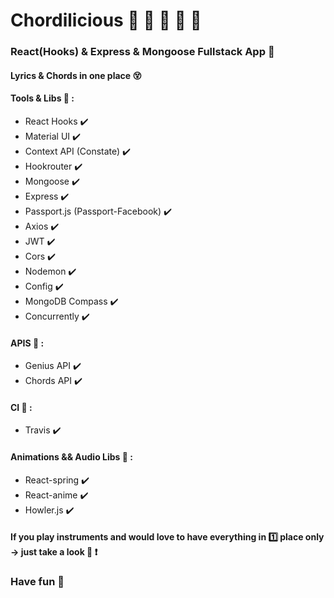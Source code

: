 # Chordilicious :musical_score: :guitar: :saxophone: :trumpet: :musical_keyboard:

### React(Hooks) & Express & Mongoose Fullstack App :muscle:

#### Lyrics & Chords in one place :dizzy_face:

#### Tools & Libs :art: :

- React Hooks :heavy_check_mark:
- Material UI :heavy_check_mark:
- Context API (Constate) :heavy_check_mark:
- Hookrouter :heavy_check_mark:
- Mongoose :heavy_check_mark:
- Express :heavy_check_mark:
- Passport.js (Passport-Facebook) :heavy_check_mark:
- Axios :heavy_check_mark:
- JWT :heavy_check_mark:
- Cors :heavy_check_mark:
- Nodemon :heavy_check_mark:
- Config :heavy_check_mark:
- MongoDB Compass :heavy_check_mark:
- Concurrently :heavy_check_mark:

#### APIS :memo: :

- Genius API :heavy_check_mark:
- Chords API :heavy_check_mark:

#### CI :volcano: :

- Travis :heavy_check_mark:

#### Animations && Audio Libs :rocket: :

- React-spring :heavy_check_mark:
- React-anime  :heavy_check_mark:
- Howler.js :heavy_check_mark:

#### If you play instruments and would love to have everything in :one: place only -> just take a look :eyes: :heavy_exclamation_mark:

###    Have fun :revolving_hearts:
